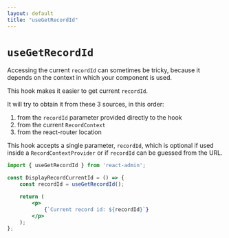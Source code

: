```yaml
---
layout: default
title: "useGetRecordId"
---
```


# `useGetRecordId`

Accessing the current `recordId` can sometimes be tricky, because it depends on the context in which your component is used.

This hook makes it easier to get current `recordId`. 

It will try to obtain it from these 3 sources, in this order:
1. from the `recordId` parameter provided directly to the hook
2. from the current `RecordContext`
3. from the react-router location

This hook accepts a single parameter, `recordId`, which is optional if used inside a `RecordContextProvider` or if `recordId` can be guessed from the URL.

```jsx
import { useGetRecordId } from 'react-admin';

const DisplayRecordCurrentId = () => {
    const recordId = useGetRecordId();

    return (
        <p>
            {`Current record id: ${recordId}`}
        </p>
    );
};
```

